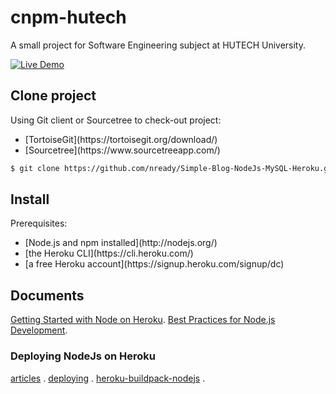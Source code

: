 # cnpm-hutech
A small project for Software Engineering subject at HUTECH University.

[![Live Demo](https://www.herokucdn.com/deploy/button.png)](https://cnpm-hutech.herokuapp.com/)
## Clone project

<p>Using Git client or Sourcetree to check-out project:</p>

<ul>
<li>[TortoiseGit](https://tortoisegit.org/download/)</li>
<li>[Sourcetree](https://www.sourcetreeapp.com/)</li>
</ul>

```sh
$ git clone https://github.com/nready/Simple-Blog-NodeJs-MySQL-Heroku.git
```

## Install

<p>Prerequisites:</p>

<ul>
<li>[Node.js and npm installed](http://nodejs.org/)</li>
<li>[the Heroku CLI](https://cli.heroku.com/)</li>
<li>[a free Heroku account](https://signup.heroku.com/signup/dc)</li>
</ul>


## Documents
[Getting Started with Node on Heroku](https://devcenter.heroku.com/articles/getting-started-with-nodejs).
[Best Practices for Node.js Development](https://devcenter.heroku.com/articles/node-best-practices).

### Deploying NodeJs on Heroku
[articles](https://devcenter.heroku.com/categories/nodejs/articles) .
[deploying](https://devcenter.heroku.com/articles/deploying-nodejs) .
[heroku-buildpack-nodejs](https://elements.heroku.com/buildpacks/heroku/heroku-buildpack-nodejs) .

